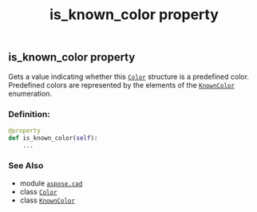 ﻿---
title: is_known_color property
second_title: Aspose.CAD for Python via .NET API References
description: 
type: docs
weight: 760
url: /aspose.cad/color/is_known_color/
is_root: false
---

## is_known_color property


Gets a value indicating whether this [`Color`](/cad/python-net/aspose.cad/color) structure is a predefined color. Predefined colors are represented by the elements of the [`KnownColor`](/cad/python-net/aspose.cad/knowncolor) enumeration.
### Definition:
```python
@property
def is_known_color(self):
    ...
```

### See Also
* module [`aspose.cad`](../../)
* class [`Color`](/cad/python-net/aspose.cad/color)
* class [`KnownColor`](/cad/python-net/aspose.cad/knowncolor)

